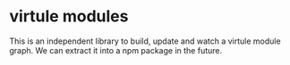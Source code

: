 # virtule modules

This is an independent library to build, update and watch a virtule module graph.
We can extract it into a npm package in the future.
